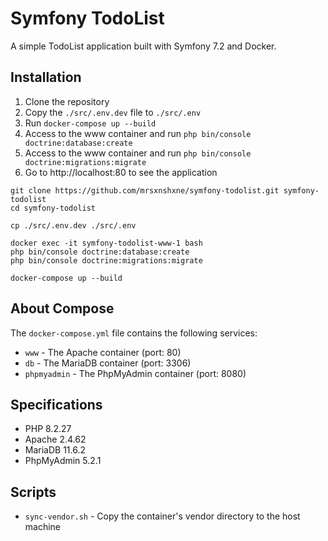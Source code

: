 # Symfony TodoList
A simple TodoList application built with Symfony 7.2 and Docker.

## Installation

1. Clone the repository
2. Copy the `./src/.env.dev` file to `./src/.env`
3. Run `docker-compose up --build`
4. Access to the www container and run `php bin/console doctrine:database:create`
5. Access to the www container and run `php bin/console doctrine:migrations:migrate`
6. Go to http://localhost:80 to see the application

```shell
git clone https://github.com/mrsxnshxne/symfony-todolist.git symfony-todolist
cd symfony-todolist

cp ./src/.env.dev ./src/.env

docker exec -it symfony-todolist-www-1 bash
php bin/console doctrine:database:create
php bin/console doctrine:migrations:migrate

docker-compose up --build
```

## About Compose

The `docker-compose.yml` file contains the following services:
- `www` - The Apache container (port: 80)
- `db` - The MariaDB container (port: 3306)
- `phpmyadmin` - The PhpMyAdmin container (port: 8080)

## Specifications

- PHP 8.2.27
- Apache 2.4.62
- MariaDB 11.6.2
- PhpMyAdmin 5.2.1

## Scripts

- `sync-vendor.sh` - Copy the container's vendor directory to the host machine